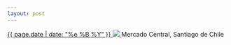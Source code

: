 ```yaml
---
layout: post
---
```


<p>
  <a href="/108">
    <time>{{ page.date | date: "%e %B %Y" }}</time>
    <img src="https://s3.amazonaws.com/life.aaronjgreenberg.com/108.jpg">
  </a>
  Mercado Central, Santiago de Chile
</p>
